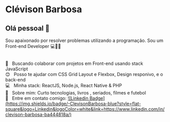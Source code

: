 # Clévison Barbosa

## Olá pessoal 👋

Sou apaixonado por resolver problemas utilizando a programação.
Sou um Front-end Developer :computer::rocket::purple_heart:

 <br/> :purple_heart: &nbsp; Buscando colaborar com projetos em Front-end usando stack JavaScript
 <br/> :blush: &nbsp; Posso te ajudar com CSS Grid Layout e Flexbox, Design responivo, e o back-end
 <br/> :computer: &nbsp; Minha stack: ReactJS, Node.js, React Native & PHP
 <br/> 💬  &nbsp; Sobre mim: Curto tecnologias, livros , seriados, filmes e futebol
 <br/> :email: &nbsp; Entre em contato comigo: [![Linkedin Badge](https://img.shields.io/badge/-ClevisonBarbosa-blue?style=flat-     square&logo=Linkedin&logoColor=white&link=https://www.linkedin.com/in/clevison-barbosa-ba444818a/)](https://www.linkedin.com/in/tclevison-barbosa-ba444818a/) 

 

